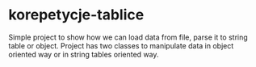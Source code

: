 # korepetycje-tablice

Simple project to show how we can load data from file, parse it to string table or object.
Project has two classes to manipulate data in object oriented way or in string tables oriented way.
